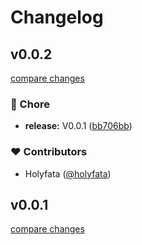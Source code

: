# Changelog


## v0.0.2

[compare changes](https://github.com/holyfata/unlazy/compare/v0.0.3...v0.0.2)

### 🏡 Chore

- **release:** V0.0.1 ([bb706bb](https://github.com/holyfata/unlazy/commit/bb706bb))

### ❤️ Contributors

- Holyfata ([@holyfata](https://github.com/holyfata))

## v0.0.1

[compare changes](https://github.com/holyfata/unlazy/compare/v0.0.3...v0.0.1)

